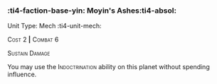 ### :ti4-faction-base-yin: **Moyin's Ashes**:ti4-absol:

Unit Type: Mech :ti4-unit-mech:

<span style="font-variant:small-caps;">Cost 2</span> __|__ <span style="font-variant:small-caps;">Combat 6</span>

<span style="font-variant:small-caps;">Sustain Damage</span>

You may use the <span style="font-variant:small-caps;">Indoctrination</span> ability on this planet without spending influence.
